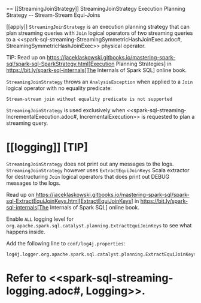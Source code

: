 == [[StreamingJoinStrategy]] StreamingJoinStrategy Execution Planning Strategy -- Stream-Stream Equi-Joins

[[apply]]
`StreamingJoinStrategy` is an execution planning strategy that can plan streaming queries with `Join` logical operators of two streaming queries to a <<spark-sql-streaming-StreamingSymmetricHashJoinExec.adoc#, StreamingSymmetricHashJoinExec>> physical operator.

TIP: Read up on https://jaceklaskowski.gitbooks.io/mastering-spark-sql/spark-sql-SparkStrategy.html[Execution Planning Strategies] in https://bit.ly/spark-sql-internals[The Internals of Spark SQL] online book.

`StreamingJoinStrategy` throws an `AnalysisException` when applied to a `Join` logical operator with no equality predicate:

```
Stream-stream join without equality predicate is not supported
```

`StreamingJoinStrategy` is used exclusively when <<spark-sql-streaming-IncrementalExecution.adoc#, IncrementalExecution>> is requested to plan a streaming query.

[[logging]]
[TIP]
====
`StreamingJoinStrategy` does not print out any messages to the logs. `StreamingJoinStrategy` however uses `ExtractEquiJoinKeys` Scala extractor for destructuring `Join` logical operators that does print out DEBUG messages to the logs.

Read up on https://jaceklaskowski.gitbooks.io/mastering-spark-sql/spark-sql-ExtractEquiJoinKeys.html[ExtractEquiJoinKeys] in https://bit.ly/spark-sql-internals[The Internals of Spark SQL] online book.

Enable `ALL` logging level for `org.apache.spark.sql.catalyst.planning.ExtractEquiJoinKeys` to see what happens inside.

Add the following line to `conf/log4j.properties`:

```
log4j.logger.org.apache.spark.sql.catalyst.planning.ExtractEquiJoinKeys=ALL
```

Refer to <<spark-sql-streaming-logging.adoc#, Logging>>.
====
